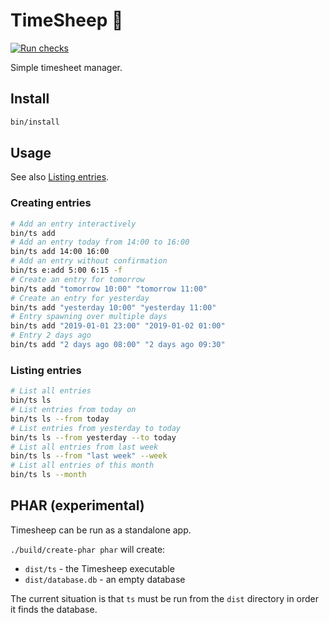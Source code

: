 # TimeSheep 🐑

[![Run checks](https://github.com/sixty-nine/timesheep/actions/workflows/behat.yml/badge.svg)](https://github.com/sixty-nine/timesheep/actions)

Simple timesheet manager.

## Install

```bash
bin/install
```

## Usage

See also [Listing entries](doc/entries-list.md).

### Creating entries

```bash
# Add an entry interactively
bin/ts add
# Add an entry today from 14:00 to 16:00
bin/ts add 14:00 16:00
# Add an entry without confirmation
bin/ts e:add 5:00 6:15 -f
# Create an entry for tomorrow
bin/ts add "tomorrow 10:00" "tomorrow 11:00"
# Create an entry for yesterday
bin/ts add "yesterday 10:00" "yesterday 11:00"
# Entry spawning over multiple days
bin/ts add "2019-01-01 23:00" "2019-01-02 01:00"
# Entry 2 days ago
bin/ts add "2 days ago 08:00" "2 days ago 09:30"
```

### Listing entries

```bash
# List all entries
bin/ts ls
# List entries from today on
bin/ts ls --from today
# List entries from yesterday to today
bin/ts ls --from yesterday --to today
# List all entries from last week
bin/ts ls --from "last week" --week
# List all entries of this month
bin/ts ls --month
```

## PHAR (experimental)

Timesheep can be run as a standalone app.

`./build/create-phar phar` will create:

 * `dist/ts` - the Timesheep executable
 * `dist/database.db` - an empty database

The current situation is that `ts` must be run from the `dist`
directory in order it finds the database.
